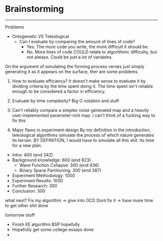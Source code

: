 # Brainstorming
---
Problems
- Ontogenetic VS Teleological
	- Can I evaluate by comparing the amount of lines of code?
		- Yes. The more code you write, the more difficult it should be.
		- No. More lines of code COULD relate to algorithmic difficulty, but not always. Could be just a lot of variables.

On the argument of simulating the forming process verses just simply generating it as it appears on the surface, ther are some problems.

1. How to evaluate efficiency?
It doesn't make sense to evaluate it by dividing criteria by the time spent doing it.
The time spent isn't reliable enough to be considered a factor in efficiency.

2. Evaluate by time complexity?
Big O notation and stuff

3. Can't reliably compare a simplex noise generated map and a heavily user-implemented parameter-rich map.
I can't think of a fucking way to fix this

4. Major flaws in experiment design
By my definition in the introduction, teleological algorithms simulate the process of which nature generates its terrain. BY DEFINITION, I would have to simulate all this shit. Its time for a new plan.


- Intro: 400 (end 342)
- Background knowledge: 600 (end 823)
	- Wave Function Collapse: 300 (end 436)
	- Binary Space Partitioning: 300 (end 387)
- Experiment Methodology: 1000
- Experiment Results: 1000
- Further Research: 300
- Conclusion: 300


what next?
Fix my algorithm -> give into OCD
Dont fix it -> have more time to get other shit done

tomorrow stuff
- Finish EE algorithm BSP hopefully
- Hopefully get some college essays done
- 